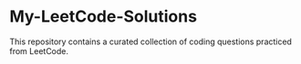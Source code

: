 # My-LeetCode-Solutions
This repository contains a curated collection of coding questions practiced from LeetCode.
